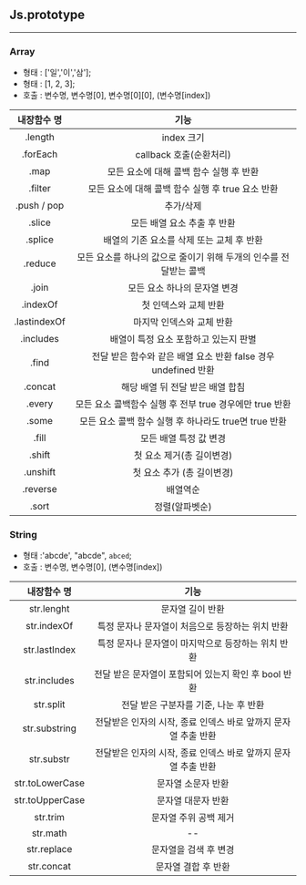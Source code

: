 ## Js.prototype
---





 ### **Array**
 - 형태 : ['일','이','삼'];
- 형태 : [1, 2, 3];
- 호출 : 변수명, 변수명[0], 변수명[0][0], (변수명[index])

|내장함수 명|기능|
|:--:|:--:|
|.length|index 크기|
|.forEach|callback 호출(순환처리)|
|.map|모든 요소에 대해 콜백 함수 실행 후 반환|
|.filter|모든 요소에 대해 콜백 함수 실행 후 true 요소 반환|
|.push / pop| 추가/삭제|
|.slice|모든 배열 요소 추출 후 반환|
|.splice|배열의 기존 요소를 삭제 또는 교체 후 반환|
|.reduce|모든 요소를 하나의 값으로 줄이기 위해 두개의 인수를 전달받는 콜백|
|.join|모든 요소 하나의 문자열 변경|
|.indexOf|첫 인덱스와 교체 반환|
|.lastindexOf|마지막 인덱스와 교체 반환|
|.includes|배열이 특정 요소 포함하고 있는지 판별|
|.find|전달 받은 함수와 같은 배열 요소 반환 false 경우 undefined 반환|
|.concat|해당 배열 뒤 전달 받은 배열 합침|
|.every|모든 요소 콜백함수 실행 후 전부 true 경우에만 true 반환|
|.some|모든 요소 콜백 함수 실행 후 하나라도 true면 true 반환|
|.fill|모든 배열 특정 값 변경|
|.shift|첫 요소 제거(총 길이변경)|
|.unshift| 첫 요소 추가 (총 길이변경)|
|.reverse| 배열역순 |
|.sort| 정렬(알파벳순)|

### **String**
- 형태 :'abcde', "abcde", `abced`;
- 호출 : 변수명, 변수명[0], (변수명[index])

|내장함수 명|기능|
|:--:|:--:|
|str.lenght|문자열 길이 반환|
|str.indexOf| 특정 문자나 문자열이 처음으로 등장하는 위치 반환|
|str.lastIndex|특정 문자나 문자열이 마지막으로 등장하는 위치 반환|
|str.includes|전달 받은 문자열이 포함되어 있는지 확인 후 bool 반환|
|str.split|전달 받은 구분자를 기준, 나눈 후 반환|
|str.substring|전달받은 인자의 시작, 종료 인덱스 바로 앞까지 문자열 추출 반환|
|str.substr|전달받은 인자의 시작, 종료 인덱스 바로 앞까지 문자열 추출 반환|
|str.toLowerCase|문자열 소문자 반환|
|str.toUpperCase|문자열 대문자 반환|
|str.trim|문자열 주위 공백 제거|
|str.math|--|
|str.replace|문자열을 검색 후 변경|
|str.concat|문자열 결합 후 반환|